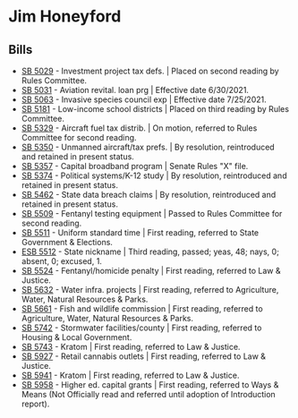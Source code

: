 # Jim Honeyford
## Bills
* [SB 5029](/bill/2021-22/sb/5029/) - Investment project tax defs. | Placed on second reading by Rules Committee.
* [SB 5031](/bill/2021-22/sb/5031/) - Aviation revital. loan prg | Effective date 6/30/2021.
* [SB 5063](/bill/2021-22/sb/5063/) - Invasive species council exp | Effective date 7/25/2021.
* [SB 5181](/bill/2021-22/sb/5181/) - Low-income school districts | Placed on third reading by Rules Committee.
* [SB 5329](/bill/2021-22/sb/5329/) - Aircraft fuel tax distrib. | On motion, referred to Rules Committee for second reading.
* [SB 5350](/bill/2021-22/sb/5350/) - Unmanned aircraft/tax prefs. | By resolution, reintroduced and retained in present status.
* [SB 5357](/bill/2021-22/sb/5357/) - Capital broadband program | Senate Rules "X" file.
* [SB 5374](/bill/2021-22/sb/5374/) - Political systems/K-12 study | By resolution, reintroduced and retained in present status.
* [SB 5462](/bill/2021-22/sb/5462/) - State data breach claims | By resolution, reintroduced and retained in present status.
* [SB 5509](/bill/2021-22/sb/5509/) - Fentanyl testing equipment | Passed to Rules Committee for second reading.
* [SB 5511](/bill/2021-22/sb/5511/) - Uniform standard time | First reading, referred to State Government & Elections.
* [ESB 5512](/bill/2021-22/esb/5512/) - State nickname | Third reading, passed; yeas, 48; nays, 0; absent, 0; excused, 1.
* [SB 5524](/bill/2021-22/sb/5524/) - Fentanyl/homicide penalty | First reading, referred to Law & Justice.
* [SB 5632](/bill/2021-22/sb/5632/) - Water infra. projects | First reading, referred to Agriculture, Water, Natural Resources & Parks.
* [SB 5661](/bill/2021-22/sb/5661/) - Fish and wildlife commission | First reading, referred to Agriculture, Water, Natural Resources & Parks.
* [SB 5742](/bill/2021-22/sb/5742/) - Stormwater facilities/county | First reading, referred to Housing & Local Government.
* [SB 5743](/bill/2021-22/sb/5743/) - Kratom | First reading, referred to Law & Justice.
* [SB 5927](/bill/2021-22/sb/5927/) - Retail cannabis outlets | First reading, referred to Law & Justice.
* [SB 5941](/bill/2021-22/sb/5941/) - Kratom | First reading, referred to Law & Justice.
* [SB 5958](/bill/2021-22/sb/5958/) - Higher ed. capital grants | First reading, referred to Ways & Means (Not Officially read and referred until adoption of Introduction report).
